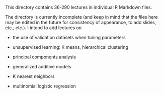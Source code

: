 
This directory contains 36-290 lectures in individual R Markdown files.

The directory is currently incomplete (and keep in mind that the files here
may be edited in the future for consistency of appearance, to add slides,
etc., etc.). I intend to add lectures on

- the use of validation datasets when tuning parameters

- unsupervised learning: K means, hierarchical clustering

- principal components analysis

- generalized additive models

- K nearest neighbors

- multinomial logistic regression

